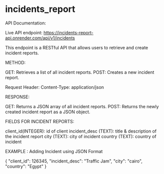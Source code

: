 # incidents_report
API Documentation:

Live API endpoint: https://incidents-report-api.onrender.com/api/v1/incidents

This endpoint is a RESTful API that allows users to retrieve and create incident reports.

METHOD:

GET: Retrieves a list of all incident reports.
POST: Creates a new incident report.

Request Header:
Content-Type: application/json

RESPONSE:

GET: Returns a JSON array of all incident reports.
POST: Returns the newly created incident report as a JSON object.

FIELDS FOR INCIDENT REPORTS:

client_id(INTEGER): id of client
incident_desc (TEXT): title & description of the incident report
city (TEXT): city of incident
country (TEXT): country of incident

EXAMPLE : Adding Incident using JSON Format

{
        "client_id": 126345,
        "incident_desc": "Traffic Jam",
        "city": "cairo",
        "country": "Egypt"
}

